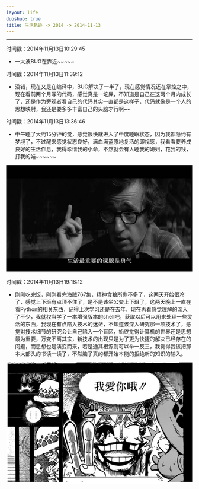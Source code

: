 ```yaml
---
layout: life
duoshuo: true
title: 生活轨迹 -> 2014 -> 2014-11-13
---
```


******

时间戳：2014年11月13日10:29:45

 + 一大波BUG在靠近~~~~~

时间戳：2014年11月13日11:39:12

 + 没错，现在又是在编译中，BUG解决了一半了，现在感觉情况还在掌控之中，现在看前两个月写的代码，感觉真是一坨屎，不知道是自己在这两个月内成长了，还是作为旁观者看自己的代码其实一直都是这样子，代码就像是一个人的思想映射，我还是要多多丰富自己的头脑才行啊~~

时间戳：2014年11月13日13:36:46

+ 中午睡了大约15分钟的觉，感觉很快就进入了中度睡眠状态，因为我都隐约有梦境了，不过醒来感觉状态良好，满血满蓝原地复活的即视感，我看看要养成良好的生活作息，我得珍惜我的小命，不然就会有人睡我的媳妇，花我的钱，打我的娃~~~~~~

![勇气](/life/2014/2014Res/2014-11-13.jpg)

时间戳：2014年11月13日19:18:12
 
 + 刚刚吃完饭，刚刚看完海贼767集，精神食粮所剩不多了，这两天开始很冷了，感觉上下班有点顶不住了，是不是该坐公交上下班了，这两天晚上一直在看Python的相关东西，记得上次学习还是在去年，现在再看感觉理解的深入了不少，我就权当学了一本增强版本的shell吧，获取以后可以用来处理一些灵活的东西，我现在有点陷入技术的迷茫，不知道该深入研究那一项技术了，感觉对技术细节的研究会让自己陷入一个盲区，始终觉得计算机的世界还是思想最为重要，万变不离其宗，新技术的出现只是为了更为快捷的解决已经存在的问题，而思想也是演变而来，若是通其根源则可以举一反三，我觉得我该把那本大部头的书读一读了，不然脑子真的都开始本能的拒绝新的知识的输入。
 
![柯拉松先生](/life/2014/2014Res/2014-11-13-02.png)
 